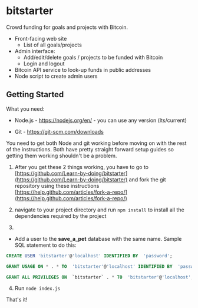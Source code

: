 # bitstarter

Crowd funding for goals and projects with Bitcoin.

* Front-facing web site
  * List of all goals/projects
* Admin interface:
  * Add/edit/delete goals / projects to be funded with Bitcoin
  * Login and logout
* Bitcoin API service to look-up funds in public addresses
* Node script to create admin users

## Getting Started

What you need:

* Node.js - https://nodejs.org/en/ - you can use any version (lts/current)

* Git - https://git-scm.com/downloads

You need to get both Node and git working before moving on with the rest of the instructions.
Both have pretty straight forward setup guides so getting them working shouldn't be a problem.

1. After you get these 2 things working, you have to go to [https://github.com/Learn-by-doing/bitstarter](https://github.com/Learn-by-doing/bitstarter) and fork the git repository using these instructions [https://help.github.com/articles/fork-a-repo/](https://help.github.com/articles/fork-a-repo/)

2. navigate to your project directory and run ```npm install``` to install all the dependencies required by the project

3.
* Add a user to the __save_a_pet__ database with the same name. Sample SQL statement to do this:
```sql
CREATE USER 'bitstarter'@'localhost' IDENTIFIED BY  'password';

GRANT USAGE ON * . * TO  'bitstarter'@'localhost' IDENTIFIED BY  'password' WITH MAX_QUERIES_PER_HOUR 0 MAX_CONNECTIONS_PER_HOUR 0 MAX_UPDATES_PER_HOUR 0 MAX_USER_CONNECTIONS 0 ;

GRANT ALL PRIVILEGES ON  `bitstarter` . * TO  'bitstarter'@'localhost';
```

4. Run ```node index.js```

That's it!
